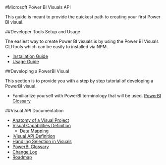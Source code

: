#Microsoft Power BI Visuals API

This guide is meant to provide the quickest path to creating your first Power BI visual.

##Developer Tools Setup and Usage

The easiest way to create Power BI visuals is by using the Power BI Visuals CLI tools which can be easily to installed via NPM.

 * [Installation Guide](tools/README.md)
 * [Usage Guide](tools/usage.md)
 
##Developing a PowerBI Visual
 
This section is to provide you with a step by step tutorial of developing a PowerBI visual.

* Familiarlize yourself with PowerBI terminology that will be used. [PowerBI Glossary](Glossary.md)

##Visual API Documentation

* [Anatomy of a Visual Project](VisualProject.md)
* [Visual Capabilities Definition](Capabilities/Capabilities.md)
    * [Data Mapping](Capabilities/DataViewMappings.md)
* [IVisual API Definition](Visual/Visual.md)
* [Handling Selection in Visuals](Visual/Selection.md)
* [PowerBI Glossary](Glossary.md)
* [Change Log](ChangeLog.md)
* [Roadmap](Roadmap/README.md)
